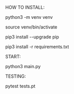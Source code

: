 HOW TO INSTALL:

python3 -m venv venv

source venv/bin/activate

pip3 install --upgrade pip

pip3 install -r requirements.txt


START:

python3 main.py


TESTING:

pytest tests.pt

